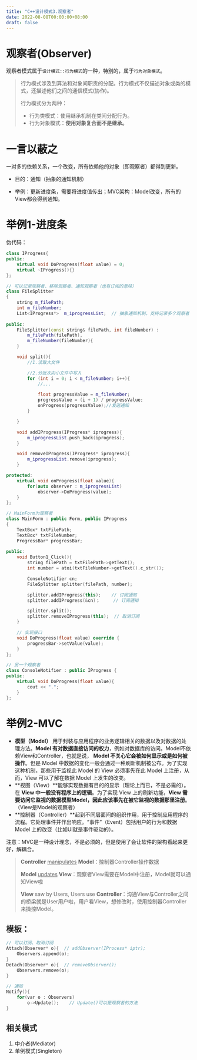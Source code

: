 ```yaml
---
title: "C++设计模式3.观察者"
date: 2022-08-08T00:00:00+08:00
draft: false
---
```



# 观察者(Observer)

观察者模式属于`设计模式::行为模式`的一种，特别的，属于`行为对象模式`。

> 行为模式涉及到算法和对象间职责的分配。行为模式不仅描述对象或类的模式，还描述他们之间的通信模式(协作)。
>
> 行为模式分为两种：
>
> * 行为类模式：使用继承机制在类间分配行为。
> * 行为对象模式：**使用对象复合而不是继承。**

# 一言以蔽之

一对多的依赖关系，一个改变，所有依赖他的对象（即观察者）都得到更新。

- 目的：通知（抽象的通知机制）

- 举例：更新进度条，需要将进度值传出；MVC架构：Model改变，所有的View都会得到通知。

# 举例1-进度条

伪代码：

```cpp
class IProgress{
public:
	virtual void DoProgress(float value) = 0;
	virtual ~IProgress(){}
};

// 可以记录观察者、移除观察者、通知观察者（也有订阅的意味）
class FileSplitter
{
	string m_filePath;
	int m_fileNumber;
	List<IProgress*>  m_iprogressList;  // 抽象通知机制，支持记录多个观察者
	
public:
	FileSplitter(const string& filePath, int fileNumber) :
		m_filePath(filePath), 
		m_fileNumber(fileNumber){
	}

	void split(){
		//1.读取大文件

		//2.分批次向小文件中写入
		for (int i = 0; i < m_fileNumber; i++){
			//...

			float progressValue = m_fileNumber;
			progressValue = (i + 1) / progressValue;
			onProgress(progressValue);//发送通知
		}

	}

	void addIProgress(IProgress* iprogress){
		m_iprogressList.push_back(iprogress);
	}

	void removeIProgress(IProgress* iprogress){
		m_iprogressList.remove(iprogress);
	}

protected:
	virtual void onProgress(float value){
        for(auto observer : m_iprogressList)
            observer->DoProgress(value);
    }
};

// MainForm为观察者
class MainForm : public Form, public IProgress
{
	TextBox* txtFilePath;
	TextBox* txtFileNumber;
	ProgressBar* progressBar;
    
public:
	void Button1_Click(){
		string filePath = txtFilePath->getText();
		int number = atoi(txtFileNumber->getText().c_str());

		ConsoleNotifier cn;
		FileSplitter splitter(filePath, number);

		splitter.addIProgress(this); 	// 订阅通知
		splitter.addIProgress(&cn)； 	// 订阅通知

		splitter.split();
		splitter.removeIProgress(this);	 // 取消订阅
	}

    // 实现接口
	void DoProgress(float value) override {
		progressBar->setValue(value);
	}
};

// 另一个观察者
class ConsoleNotifier : public IProgress {
public:
	virtual void DoProgress(float value){
		cout << ".";
	}
};
```

# 举例2-MVC

- **模型（Model）** 用于封装与应用程序的业务逻辑相关的数据以及对数据的处理方法。**Model 有对数据直接访问的权力**，例如对数据库的访问。Model不依赖View和Controller，也就是说， **Model 不关心它会被如何显示或是如何被操作**。但是 Model 中数据的变化一般会通过一种刷新机制被公布。为了实现这种机制，那些用于监视此 Model 的 View 必须事先在此 Model 上注册，从而，View 可以了解在数据 Model 上发生的改变。
- **视图（View）**能够实现数据有目的的显示（理论上而已，不是必需的）。在 **View 中一般没有程序上的逻辑**。为了实现 View 上的刷新功能，**View 需要访问它监视的数据模型Model，因此应该事先在被它监视的数据那里注册**。（View是Model的观察者）
- **控制器（Controller）**起到不同层面间的组织作用，用于控制应用程序的流程。它处理事件并作出响应。“事件”（Event）包括用户的行为和数据 Model 上的改变（比如UI就是事件驱动的）。

注意：MVC是一种设计理念，不是必须的，但是使用了会让软件的架构看起来更好，解耦合。

> **Controller**  <u>manipulates</u> **Model**：控制器Controller操作数据
>
> **Model** <u>updates</u> **View**：观察者View需要在Model中注册，Model就可以通知View啦
>
> **View** saw by Users, Users use **Controller**：沟通View与Controller之间的桥梁就是User用户啦，用户看View，想修改时，使用控制器Controller来操控Model。

## 模板：

```cpp
// 可以订阅、取消订阅
Attach(Observer* o){  // addObserver(IProcess* iptr);
    Observers.append(o);
}
Detach(Observer* o){  // removeObserver();
    Observers.remove(o);
}

// 通知
Notify(){
    for(var o : Observers)
    	o->Update();    // Update()可以是观察者的方法
}
```

## 相关模式

1. 中介者(Mediator)
1. 单例模式(Singleton)

